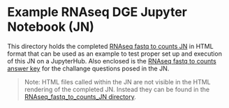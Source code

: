 # Example RNAseq DGE Jupyter Notebook (JN)

This directory holds the completed [RNAseq fastq to counts JN](RNAseq_fastq_to_counts_JN_06-2021_completed.html) in HTML format that can be used as an example to test proper set up and execution of this JN on a JupyterHub. Also enclosed is the [RNAseq fastq to counts answer key](RNAseq_fastq_to_counts_JN_Answer_Key.md) for the challange questions posed in the JN.
> Note: HTML files called within the JN are not visible in the HTML rendering of the completed JN. Instead they can be found in the [RNAseq_fastq_to_counts_JN directory](../#input-files).
